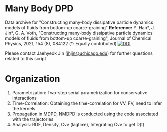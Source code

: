 # Many Body DPD 
Data archive for "Constructing many-body dissipative particle dynamics models of fluids from bottom-up coarse-graining"
**Reference:** Y. Han*, J. Jin*, G. A. Voth, "Constructing many-body dissipative particle dynamics models of fluids from bottom-up coarse-graining", Journal of Chemical Physics, 2021, 154 (8), 084122 (*: Equally contributed)
[![DOI](https://img.shields.io/badge/J.Chem.Phys.-10.1063/5.0035184-FA8072.svg)](https://doi.org/10.1063/5.0035184)

Please contact Jaehyeok Jin (jhjin@uchicago.edu) for further questions related to this script

# Organization
1. Parametrization: Two-step serial parametrization for conservative interactions
2. Time-Correlation: Obtaining the time-correlation for VV, FV, need to infer the kernels
3. Propagation in MDPD, NMDPD is conducted using the code associated with the trajectories
4. Analysis: RDF, Density, Cvv (lagtime), Integrating Cvv to get D(t)

